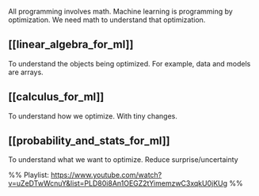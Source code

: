 All programming involves math.
Machine learning is programming by optimization.
We need math to understand that optimization.


## [[linear_algebra_for_ml]]
To understand the objects being optimized.
For example, data and models are arrays.


## [[calculus_for_ml]]
To understand how we optimize.
With tiny changes.

## [[probability_and_stats_for_ml]]
To understand what we want to optimize.
Reduce surprise/uncertainty


%% Playlist: https://www.youtube.com/watch?v=uZeDTwWcnuY&list=PLD80i8An1OEGZ2tYimemzwC3xqkU0jKUg %%
